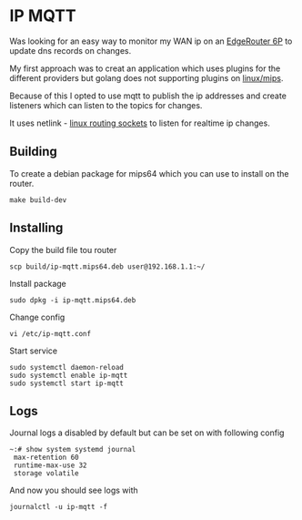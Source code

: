 # IP MQTT

Was looking for an easy way to monitor my WAN ip on an [EdgeRouter 6P](https://eu.store.ui.com/eu/en/products/er-6p) to update dns records on changes. 

My first approach was to creat an application which uses plugins for the different providers but golang does not supporting plugins on [linux/mips](https://github.com/golang/go/issues/21222). 

Because of this I opted to use mqtt to publish the ip addresses and create listeners which can listen to the topics for changes.   

It uses netlink - [linux routing sockets](netlink.go) to listen for realtime ip changes.   

## Building

To create a debian package for mips64 which you can use to install on the router. 

```
make build-dev
```

## Installing

Copy the build file tou router 

```
scp build/ip-mqtt.mips64.deb user@192.168.1.1:~/
```

Install package

```
sudo dpkg -i ip-mqtt.mips64.deb
```

Change config

```
vi /etc/ip-mqtt.conf
```

Start service

```
sudo systemctl daemon-reload
sudo systemctl enable ip-mqtt
sudo systemctl start ip-mqtt
```

## Logs

Journal logs a disabled by default but can be set on with following config  

```
~:# show system systemd journal
 max-retention 60
 runtime-max-use 32
 storage volatile
```

And now you should see logs with

```
journalctl -u ip-mqtt -f
```
